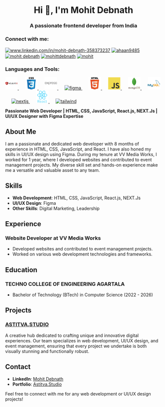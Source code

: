 <h1 align="center">Hi 👋, I'm Mohit Debnath</h1>
<h3 align="center">A passionate frontend developer from India</h3>

<h3 align="left">Connect with me:</h3>
<p align="left">
<a href="https://linkedin.com/in/www.linkedin.com/in/mohit-debnath-358373237" target="blank"><img align="center" src="https://raw.githubusercontent.com/rahuldkjain/github-profile-readme-generator/master/src/images/icons/Social/linked-in-alt.svg" alt="www.linkedin.com/in/mohit-debnath-358373237" height="30" width="40" /></a>
<a href="https://kaggle.com/ahaan9485" target="blank"><img align="center" src="https://raw.githubusercontent.com/rahuldkjain/github-profile-readme-generator/master/src/images/icons/Social/kaggle.svg" alt="ahaan9485" height="30" width="40" /></a>
<a href="https://fb.com/mohit debnath" target="blank"><img align="center" src="https://raw.githubusercontent.com/rahuldkjain/github-profile-readme-generator/master/src/images/icons/Social/facebook.svg" alt="mohit debnath" height="30" width="40" /></a>
<a href="https://instagram.com/mohittdebnath" target="blank"><img align="center" src="https://raw.githubusercontent.com/rahuldkjain/github-profile-readme-generator/master/src/images/icons/Social/instagram.svg" alt="mohittdebnath" height="30" width="40" /></a>
<a href="https://dribbble.com/mohit" target="blank"><img align="center" src="https://raw.githubusercontent.com/rahuldkjain/github-profile-readme-generator/master/src/images/icons/Social/dribbble.svg" alt="mohit" height="30" width="40" /></a>
</p>

<h3 align="left">Languages and Tools:</h3>
<p align="left">
<a href="https://angular.io" target="_blank" rel="noreferrer"> <img src="https://raw.githubusercontent.com/devicons/devicon/master/icons/angularjs/angularjs-original-wordmark.svg" alt="angularjs" width="40" height="40"/> </a>&nbsp;&nbsp;&nbsp;&nbsp;
<a href="https://www.w3schools.com/css/" target="_blank" rel="noreferrer"> <img src="https://raw.githubusercontent.com/devicons/devicon/master/icons/css3/css3-original-wordmark.svg" alt="css3" width="40" height="40"/> </a>&nbsp;&nbsp;&nbsp;&nbsp;
<a href="https://expressjs.com" target="_blank" rel="noreferrer"> <img src="https://raw.githubusercontent.com/devicons/devicon/master/icons/express/express-original-wordmark.svg" alt="express" width="40" height="40"/> </a>&nbsp;&nbsp;&nbsp;&nbsp;
<a href="https://www.figma.com/" target="_blank" rel="noreferrer"> <img src="https://www.vectorlogo.zone/logos/figma/figma-icon.svg" alt="figma" width="40" height="40"/> </a>&nbsp;&nbsp;&nbsp;&nbsp;
<a href="https://www.w3.org/html/" target="_blank" rel="noreferrer"> <img src="https://raw.githubusercontent.com/devicons/devicon/master/icons/html5/html5-original-wordmark.svg" alt="html5" width="40" height="40"/> </a>&nbsp;&nbsp;&nbsp;&nbsp;
<a href="https://developer.mozilla.org/en-US/docs/Web/JavaScript" target="_blank" rel="noreferrer"> <img src="https://raw.githubusercontent.com/devicons/devicon/master/icons/javascript/javascript-original.svg" alt="javascript" width="40" height="40"/> </a>&nbsp;&nbsp;&nbsp;&nbsp;
<a href="https://www.mongodb.com/" target="_blank" rel="noreferrer"> <img src="https://raw.githubusercontent.com/devicons/devicon/master/icons/mongodb/mongodb-original-wordmark.svg" alt="mongodb" width="40" height="40"/> </a>&nbsp;&nbsp;&nbsp;&nbsp;
<a href="https://www.mysql.com/" target="_blank" rel="noreferrer"> <img src="https://raw.githubusercontent.com/devicons/devicon/master/icons/mysql/mysql-original-wordmark.svg" alt="mysql" width="40" height="40"/> </a>&nbsp;&nbsp;&nbsp;&nbsp;
<a href="https://nextjs.org/" target="_blank" rel="noreferrer"> <img src="https://cdn.worldvectorlogo.com/logos/nextjs-2.svg" alt="nextjs" width="40" height="40"/> </a>&nbsp;&nbsp;&nbsp;&nbsp;
<a href="https://reactjs.org/" target="_blank" rel="noreferrer"> <img src="https://raw.githubusercontent.com/devicons/devicon/master/icons/react/react-original-wordmark.svg" alt="react" width="40" height="40"/> </a>&nbsp;&nbsp;&nbsp;&nbsp;
<a href="https://tailwindcss.com/" target="_blank" rel="noreferrer"> <img src="https://www.vectorlogo.zone/logos/tailwindcss/tailwindcss-icon.svg" alt="tailwind" width="40" height="40"/> </a>
</p>

**Passionate Web Developer | HTML, CSS, JavaScript, React.js, NEXT.Js | UI/UX Designer with Figma Expertise**

## About Me
I am a passionate and dedicated web developer with 8 months of experience in HTML, CSS, JavaScript, and React. I have also honed my skills in UI/UX design using Figma. During my tenure at VV Media Works, I worked for 1 year, where I developed websites and contributed to event management projects. My diverse skill set and hands-on experience make me a versatile and valuable asset to any team.

## Skills
- **Web Development**: HTML, CSS, JavaScript, React.js, NEXT.Js
- **UI/UX Design**: Figma
- **Other Skills**: Digital Marketing, Leadership

## Experience
### Website Developer at VV Media Works
- Developed websites and contributed to event management projects.
- Worked on various web development technologies and frameworks.

## Education
### TECHNO COLLEGE OF ENGINEERING AGARTALA
- Bachelor of Technology (BTech) in Computer Science (2022 - 2026)

## Projects
### [ASTITVA.STUDIO](https://astitva.studio/)
A creative hub dedicated to crafting unique and innovative digital experiences. Our team specializes in web development, UI/UX design, and event management, ensuring that every project we undertake is both visually stunning and functionally robust.

## Contact
- **LinkedIn**: [Mohit Debnath](https://www.linkedin.com/in/mohit-debnath-358373237/)
- **Portfolio**: [Astitva.Studio](https://astitva.studio/)

Feel free to connect with me for any web development or UI/UX design projects!

